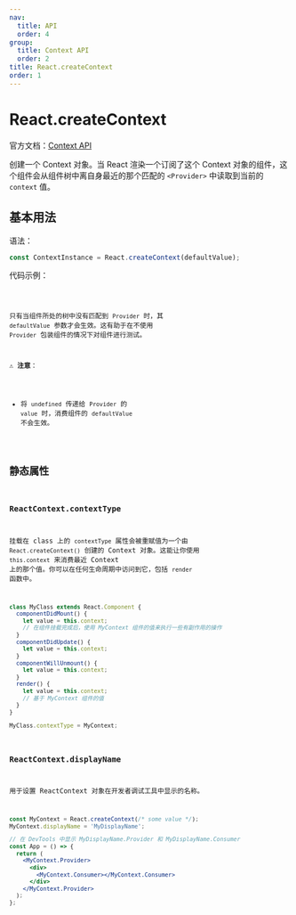 ```yaml
---
nav:
  title: API
  order: 4
group:
  title: Context API
  order: 2
title: React.createContext
order: 1
---
```


# React.createContext

官方文档：[Context API](https://zh-hans.reactjs.org/docs/context.html#api)

创建一个 Context 对象。当 React 渲染一个订阅了这个 Context 对象的组件，这个组件会从组件树中离自身最近的那个匹配的 `<Provider>` 中读取到当前的 `context` 值。

## 基本用法

语法：

```jsx | pure
const ContextInstance = React.createContext(defaultValue);
```

代码示例：

<code src="../../../example/createContext/index.tsx" />

只有当组件所处的树中没有匹配到 `Provider` 时，其 `defaultValue` 参数才会生效。这有助于在不使用 `Provider` 包装组件的情况下对组件进行测试。

⚠️ **注意**：

- 将 `undefined` 传递给 `Provider` 的 `value` 时，消费组件的 `defaultValue` 不会生效。

## 静态属性

### ReactContext.contextType

挂载在 class 上的 `contextType` 属性会被重赋值为一个由 `React.createContext()` 创建的 Context 对象。这能让你使用 `this.context` 来消费最近 Context 上的那个值。你可以在任何生命周期中访问到它，包括 `render` 函数中。

```jsx | pure
class MyClass extends React.Component {
  componentDidMount() {
    let value = this.context;
    // 在组件挂载完成后，使用 MyContext 组件的值来执行一些有副作用的操作
  }
  componentDidUpdate() {
    let value = this.context;
  }
  componentWillUnmount() {
    let value = this.context;
  }
  render() {
    let value = this.context;
    // 基于 MyContext 组件的值
  }
}

MyClass.contextType = MyContext;
```

### ReactContext.displayName

用于设置 ReactContext 对象在开发者调试工具中显示的名称。

```jsx | pure
const MyContext = React.createContext(/* some value */);
MyContext.displayName = 'MyDisplayName';

// 在 DevTools 中显示 MyDisplayName.Provider 和 MyDisplayName.Consumer
const App = () => {
  return (
    <MyContext.Provider>
      <div>
        <MyContext.Consumer></MyContext.Consumer>
      </div>
    </MyContext.Provider>
  );
};
```
